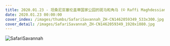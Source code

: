 ```yaml
---
title: 2020.01.23 - 坦桑尼亚塞伦盖蒂国家公园的斑马和角马 (© Raffi Maghdessian/Cavan Images)
date: 2020.01.23 00:00:00
cover_index: /images/thumbs/SafariSavannah_ZH-CN1462059349_533x300.jpg
cover_detail: /images/SafariSavannah_ZH-CN1462059349_1920x1080.jpg
---
```


![SafariSavannah](/images/SafariSavannah_ZH-CN1462059349_1920x1080.jpg)
